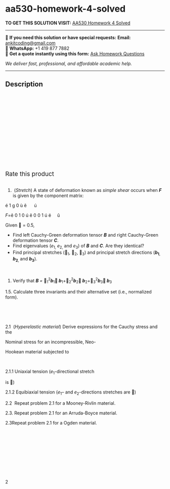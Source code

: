 # aa530-homework-4-solved
**TO GET THIS SOLUTION VISIT:** [AA530 Homework 4 Solved](https://www.ankitcodinghub.com/product/aa530-homework-4-solved/)


---

📩 **If you need this solution or have special requests:** **Email:** ankitcoding@gmail.com  
📱 **WhatsApp:** +1 419 877 7882  
📄 **Get a quote instantly using this form:** [Ask Homework Questions](https://www.ankitcodinghub.com/services/ask-homework-questions/)

*We deliver fast, professional, and affordable academic help.*

---

<h2>Description</h2>



<div class="kk-star-ratings kksr-auto kksr-align-center kksr-valign-top" data-payload="{&quot;align&quot;:&quot;center&quot;,&quot;id&quot;:&quot;93810&quot;,&quot;slug&quot;:&quot;default&quot;,&quot;valign&quot;:&quot;top&quot;,&quot;ignore&quot;:&quot;&quot;,&quot;reference&quot;:&quot;auto&quot;,&quot;class&quot;:&quot;&quot;,&quot;count&quot;:&quot;0&quot;,&quot;legendonly&quot;:&quot;&quot;,&quot;readonly&quot;:&quot;&quot;,&quot;score&quot;:&quot;0&quot;,&quot;starsonly&quot;:&quot;&quot;,&quot;best&quot;:&quot;5&quot;,&quot;gap&quot;:&quot;4&quot;,&quot;greet&quot;:&quot;Rate this product&quot;,&quot;legend&quot;:&quot;0\/5 - (0 votes)&quot;,&quot;size&quot;:&quot;24&quot;,&quot;title&quot;:&quot;AA530 Homework 4 Solved&quot;,&quot;width&quot;:&quot;0&quot;,&quot;_legend&quot;:&quot;{score}\/{best} - ({count} {votes})&quot;,&quot;font_factor&quot;:&quot;1.25&quot;}">

<div class="kksr-stars">

<div class="kksr-stars-inactive">
            <div class="kksr-star" data-star="1" style="padding-right: 4px">


<div class="kksr-icon" style="width: 24px; height: 24px;"></div>
        </div>
            <div class="kksr-star" data-star="2" style="padding-right: 4px">


<div class="kksr-icon" style="width: 24px; height: 24px;"></div>
        </div>
            <div class="kksr-star" data-star="3" style="padding-right: 4px">


<div class="kksr-icon" style="width: 24px; height: 24px;"></div>
        </div>
            <div class="kksr-star" data-star="4" style="padding-right: 4px">


<div class="kksr-icon" style="width: 24px; height: 24px;"></div>
        </div>
            <div class="kksr-star" data-star="5" style="padding-right: 4px">


<div class="kksr-icon" style="width: 24px; height: 24px;"></div>
        </div>
    </div>

<div class="kksr-stars-active" style="width: 0px;">
            <div class="kksr-star" style="padding-right: 4px">


<div class="kksr-icon" style="width: 24px; height: 24px;"></div>
        </div>
            <div class="kksr-star" style="padding-right: 4px">


<div class="kksr-icon" style="width: 24px; height: 24px;"></div>
        </div>
            <div class="kksr-star" style="padding-right: 4px">


<div class="kksr-icon" style="width: 24px; height: 24px;"></div>
        </div>
            <div class="kksr-star" style="padding-right: 4px">


<div class="kksr-icon" style="width: 24px; height: 24px;"></div>
        </div>
            <div class="kksr-star" style="padding-right: 4px">


<div class="kksr-icon" style="width: 24px; height: 24px;"></div>
        </div>
    </div>
</div>


<div class="kksr-legend" style="font-size: 19.2px;">
            <span class="kksr-muted">Rate this product</span>
    </div>
    </div>
&nbsp;

<ol>
<li>&nbsp;(<em>Stretch</em>) A state of deformation known as <em>simple shear</em> occurs when <strong><em>F</em></strong> is given by the component matrix:</li>
</ol>
é 1 g 0 ù ê&nbsp;&nbsp;&nbsp;&nbsp;&nbsp; ú

<em>F</em>=ê 0 1 0 ú ê 0 0 1 ú ë&nbsp;&nbsp;&nbsp;&nbsp; û

Given  = 0.5,

<ul>
<li>Find left Cauchy-Green deformation tensor <strong><em>B</em></strong> and right Cauchy-Green deformation tensor <strong><em>C</em></strong>.</li>
<li>Find eigenvalues (<em>e</em><sub>1, </sub><em>e</em><sub>2, </sub>and <em>e</em><sub>3</sub>) of <strong><em>B</em></strong> and <strong><em>C</em></strong>. Are they identical?</li>
<li>Find principal stretches (<sub>1</sub>, <sub>2</sub>, <sub>3</sub>) and principal stretch directions (<strong><em>b</em><sub>1</sub></strong><sub>, </sub><strong><em>b</em><sub>2</sub></strong><sub>, </sub>and <strong><em>b</em><sub>3</sub></strong>).</li>
</ul>
&nbsp;

<ol>
<li>Verify that <strong><em>B </em></strong><em>= </em><sub>1</sub><sup>2</sup><strong><em>b</em></strong><sub>1</sub><strong><em> b</em></strong><sub>1</sub>+<sub>2</sub><sup>2</sup><strong><em>b</em></strong><sub>2</sub><strong><em> b</em></strong><sub>2</sub>+<sub>3</sub><sup>2</sup><strong><em>b</em></strong><sub>3</sub><strong><em> b</em></strong><sub>3</sub></li>
</ol>
1.5. Calculate three invariants and their alternative set (i.e., normalized form).

&nbsp;

&nbsp;

2.1&nbsp; (<em>Hyperelastic material</em>) Derive expressions for the Cauchy stress and the

Nominal stress for an incompressible, Neo-

Hookean material subjected to

&nbsp;

2.1.1 Uniaxial tension (<em>e</em><sub>1</sub>-directional stretch

is )

2.1.2 Equibiaxial tension (<em>e</em><sub>1</sub>– and <em>e</em><sub>2</sub>-directions stretches are )

2.2&nbsp; Repeat problem 2.1 for a Mooney-Rivlin material.

2.3. Repeat problem 2.1 for an Arruda-Boyce material.

2.3Repeat problem 2.1 for a Ogden material.

&nbsp;

&nbsp;

&nbsp;

&nbsp;

&nbsp;

2
